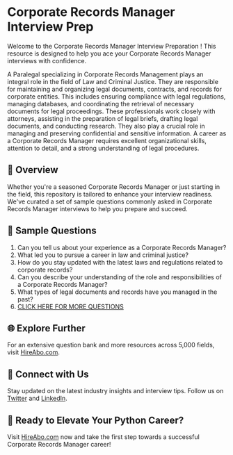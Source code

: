 # Corporate Records Manager Interview Prep

Welcome to the Corporate Records Manager Interview Preparation ! This resource is designed to help you ace your Corporate Records Manager interviews with confidence.

A Paralegal specializing in Corporate Records Management plays an integral role in the field of Law and Criminal Justice. They are responsible for maintaining and organizing legal documents, contracts, and records for corporate entities. This includes ensuring compliance with legal regulations, managing databases, and coordinating the retrieval of necessary documents for legal proceedings. These professionals work closely with attorneys, assisting in the preparation of legal briefs, drafting legal documents, and conducting research. They also play a crucial role in managing and preserving confidential and sensitive information. A career as a Corporate Records Manager requires excellent organizational skills, attention to detail, and a strong understanding of legal procedures.

## 🚀 Overview

Whether you're a seasoned Corporate Records Manager or just starting in the field, this repository is tailored to enhance your interview readiness. We've curated a set of sample questions commonly asked in Corporate Records Manager interviews to help you prepare and succeed.

## 📝 Sample Questions

1. Can you tell us about your experience as a Corporate Records Manager?
2. What led you to pursue a career in law and criminal justice?
3. How do you stay updated with the latest laws and regulations related to corporate records?
4. Can you describe your understanding of the role and responsibilities of a Corporate Records Manager?
5. What types of legal documents and records have you managed in the past?
6. [CLICK HERE FOR MORE QUESTIONS](https://hireabo.com/job/9_2_38/Corporate%20Records%20Manager)

## 🌐 Explore Further

For an extensive question bank and more resources across 5,000 fields, visit [HireAbo.com](https://www.hireabo.com).

## 📱 Connect with Us

Stay updated on the latest industry insights and interview tips. Follow us on [Twitter](https://twitter.com/hireabo) and [LinkedIn](https://www.linkedin.com/in/hire-abo-3609972a8/).

## 🚀 Ready to Elevate Your Python Career?

Visit [HireAbo.com](https://www.hireabo.com) now and take the first step towards a successful Corporate Records Manager career!